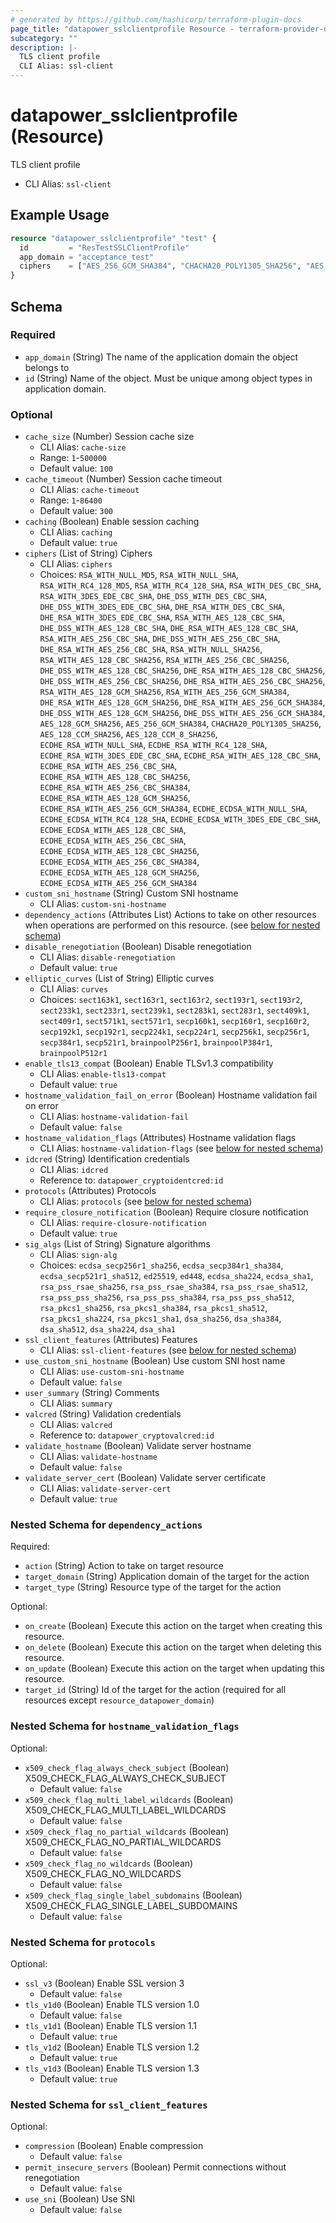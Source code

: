```yaml
---
# generated by https://github.com/hashicorp/terraform-plugin-docs
page_title: "datapower_sslclientprofile Resource - terraform-provider-datapower"
subcategory: ""
description: |-
  TLS client profile
  CLI Alias: ssl-client
---
```


# datapower_sslclientprofile (Resource)

TLS client profile
  - CLI Alias: `ssl-client`

## Example Usage

```terraform
resource "datapower_sslclientprofile" "test" {
  id         = "ResTestSSLClientProfile"
  app_domain = "acceptance_test"
  ciphers    = ["AES_256_GCM_SHA384", "CHACHA20_POLY1305_SHA256", "AES_128_GCM_SHA256", "ECDHE_ECDSA_WITH_AES_256_GCM_SHA384", "ECDHE_ECDSA_WITH_AES_256_CBC_SHA384", "ECDHE_ECDSA_WITH_AES_128_GCM_SHA256", "ECDHE_ECDSA_WITH_AES_128_CBC_SHA256", "ECDHE_ECDSA_WITH_AES_256_CBC_SHA", "ECDHE_ECDSA_WITH_AES_128_CBC_SHA", "ECDHE_RSA_WITH_AES_256_GCM_SHA384", "ECDHE_RSA_WITH_AES_256_CBC_SHA384", "ECDHE_RSA_WITH_AES_128_GCM_SHA256", "ECDHE_RSA_WITH_AES_128_CBC_SHA256", "ECDHE_RSA_WITH_AES_256_CBC_SHA", "ECDHE_RSA_WITH_AES_128_CBC_SHA", "DHE_RSA_WITH_AES_256_GCM_SHA384", "DHE_RSA_WITH_AES_256_CBC_SHA256", "DHE_RSA_WITH_AES_128_GCM_SHA256", "DHE_RSA_WITH_AES_128_CBC_SHA256", "DHE_RSA_WITH_AES_256_CBC_SHA", "DHE_RSA_WITH_AES_128_CBC_SHA", ]
}
```

<!-- schema generated by tfplugindocs -->
## Schema

### Required

- `app_domain` (String) The name of the application domain the object belongs to
- `id` (String) Name of the object. Must be unique among object types in application domain.

### Optional

- `cache_size` (Number) Session cache size
  - CLI Alias: `cache-size`
  - Range: `1`-`500000`
  - Default value: `100`
- `cache_timeout` (Number) Session cache timeout
  - CLI Alias: `cache-timeout`
  - Range: `1`-`86400`
  - Default value: `300`
- `caching` (Boolean) Enable session caching
  - CLI Alias: `caching`
  - Default value: `true`
- `ciphers` (List of String) Ciphers
  - CLI Alias: `ciphers`
  - Choices: `RSA_WITH_NULL_MD5`, `RSA_WITH_NULL_SHA`, `RSA_WITH_RC4_128_MD5`, `RSA_WITH_RC4_128_SHA`, `RSA_WITH_DES_CBC_SHA`, `RSA_WITH_3DES_EDE_CBC_SHA`, `DHE_DSS_WITH_DES_CBC_SHA`, `DHE_DSS_WITH_3DES_EDE_CBC_SHA`, `DHE_RSA_WITH_DES_CBC_SHA`, `DHE_RSA_WITH_3DES_EDE_CBC_SHA`, `RSA_WITH_AES_128_CBC_SHA`, `DHE_DSS_WITH_AES_128_CBC_SHA`, `DHE_RSA_WITH_AES_128_CBC_SHA`, `RSA_WITH_AES_256_CBC_SHA`, `DHE_DSS_WITH_AES_256_CBC_SHA`, `DHE_RSA_WITH_AES_256_CBC_SHA`, `RSA_WITH_NULL_SHA256`, `RSA_WITH_AES_128_CBC_SHA256`, `RSA_WITH_AES_256_CBC_SHA256`, `DHE_DSS_WITH_AES_128_CBC_SHA256`, `DHE_RSA_WITH_AES_128_CBC_SHA256`, `DHE_DSS_WITH_AES_256_CBC_SHA256`, `DHE_RSA_WITH_AES_256_CBC_SHA256`, `RSA_WITH_AES_128_GCM_SHA256`, `RSA_WITH_AES_256_GCM_SHA384`, `DHE_RSA_WITH_AES_128_GCM_SHA256`, `DHE_RSA_WITH_AES_256_GCM_SHA384`, `DHE_DSS_WITH_AES_128_GCM_SHA256`, `DHE_DSS_WITH_AES_256_GCM_SHA384`, `AES_128_GCM_SHA256`, `AES_256_GCM_SHA384`, `CHACHA20_POLY1305_SHA256`, `AES_128_CCM_SHA256`, `AES_128_CCM_8_SHA256`, `ECDHE_RSA_WITH_NULL_SHA`, `ECDHE_RSA_WITH_RC4_128_SHA`, `ECDHE_RSA_WITH_3DES_EDE_CBC_SHA`, `ECDHE_RSA_WITH_AES_128_CBC_SHA`, `ECDHE_RSA_WITH_AES_256_CBC_SHA`, `ECDHE_RSA_WITH_AES_128_CBC_SHA256`, `ECDHE_RSA_WITH_AES_256_CBC_SHA384`, `ECDHE_RSA_WITH_AES_128_GCM_SHA256`, `ECDHE_RSA_WITH_AES_256_GCM_SHA384`, `ECDHE_ECDSA_WITH_NULL_SHA`, `ECDHE_ECDSA_WITH_RC4_128_SHA`, `ECDHE_ECDSA_WITH_3DES_EDE_CBC_SHA`, `ECDHE_ECDSA_WITH_AES_128_CBC_SHA`, `ECDHE_ECDSA_WITH_AES_256_CBC_SHA`, `ECDHE_ECDSA_WITH_AES_128_CBC_SHA256`, `ECDHE_ECDSA_WITH_AES_256_CBC_SHA384`, `ECDHE_ECDSA_WITH_AES_128_GCM_SHA256`, `ECDHE_ECDSA_WITH_AES_256_GCM_SHA384`
- `custom_sni_hostname` (String) Custom SNI hostname
  - CLI Alias: `custom-sni-hostname`
- `dependency_actions` (Attributes List) Actions to take on other resources when operations are performed on this resource. (see [below for nested schema](#nestedatt--dependency_actions))
- `disable_renegotiation` (Boolean) Disable renegotiation
  - CLI Alias: `disable-renegotiation`
  - Default value: `true`
- `elliptic_curves` (List of String) Elliptic curves
  - CLI Alias: `curves`
  - Choices: `sect163k1`, `sect163r1`, `sect163r2`, `sect193r1`, `sect193r2`, `sect233k1`, `sect233r1`, `sect239k1`, `sect283k1`, `sect283r1`, `sect409k1`, `sect409r1`, `sect571k1`, `sect571r1`, `secp160k1`, `secp160r1`, `secp160r2`, `secp192k1`, `secp192r1`, `secp224k1`, `secp224r1`, `secp256k1`, `secp256r1`, `secp384r1`, `secp521r1`, `brainpoolP256r1`, `brainpoolP384r1`, `brainpoolP512r1`
- `enable_tls13_compat` (Boolean) Enable TLSv1.3 compatibility
  - CLI Alias: `enable-tls13-compat`
  - Default value: `true`
- `hostname_validation_fail_on_error` (Boolean) Hostname validation fail on error
  - CLI Alias: `hostname-validation-fail`
  - Default value: `false`
- `hostname_validation_flags` (Attributes) Hostname validation flags
  - CLI Alias: `hostname-validation-flags` (see [below for nested schema](#nestedatt--hostname_validation_flags))
- `idcred` (String) Identification credentials
  - CLI Alias: `idcred`
  - Reference to: `datapower_cryptoidentcred:id`
- `protocols` (Attributes) Protocols
  - CLI Alias: `protocols` (see [below for nested schema](#nestedatt--protocols))
- `require_closure_notification` (Boolean) Require closure notification
  - CLI Alias: `require-closure-notification`
  - Default value: `true`
- `sig_algs` (List of String) Signature algorithms
  - CLI Alias: `sign-alg`
  - Choices: `ecdsa_secp256r1_sha256`, `ecdsa_secp384r1_sha384`, `ecdsa_secp521r1_sha512`, `ed25519`, `ed448`, `ecdsa_sha224`, `ecdsa_sha1`, `rsa_pss_rsae_sha256`, `rsa_pss_rsae_sha384`, `rsa_pss_rsae_sha512`, `rsa_pss_pss_sha256`, `rsa_pss_pss_sha384`, `rsa_pss_pss_sha512`, `rsa_pkcs1_sha256`, `rsa_pkcs1_sha384`, `rsa_pkcs1_sha512`, `rsa_pkcs1_sha224`, `rsa_pkcs1_sha1`, `dsa_sha256`, `dsa_sha384`, `dsa_sha512`, `dsa_sha224`, `dsa_sha1`
- `ssl_client_features` (Attributes) Features
  - CLI Alias: `ssl-client-features` (see [below for nested schema](#nestedatt--ssl_client_features))
- `use_custom_sni_hostname` (Boolean) Use custom SNI host name
  - CLI Alias: `use-custom-sni-hostname`
  - Default value: `false`
- `user_summary` (String) Comments
  - CLI Alias: `summary`
- `valcred` (String) Validation credentials
  - CLI Alias: `valcred`
  - Reference to: `datapower_cryptovalcred:id`
- `validate_hostname` (Boolean) Validate server hostname
  - CLI Alias: `validate-hostname`
  - Default value: `false`
- `validate_server_cert` (Boolean) Validate server certificate
  - CLI Alias: `validate-server-cert`
  - Default value: `true`

<a id="nestedatt--dependency_actions"></a>
### Nested Schema for `dependency_actions`

Required:

- `action` (String) Action to take on target resource
- `target_domain` (String) Application domain of the target for the action
- `target_type` (String) Resource type of the target for the action

Optional:

- `on_create` (Boolean) Execute this action on the target when creating this resource.
- `on_delete` (Boolean) Execute this action on the target when deleting this resource.
- `on_update` (Boolean) Execute this action on the target when updating this resource.
- `target_id` (String) Id of the target for the action (required for all resources except `resource_datapower_domain`)


<a id="nestedatt--hostname_validation_flags"></a>
### Nested Schema for `hostname_validation_flags`

Optional:

- `x509_check_flag_always_check_subject` (Boolean) X509_CHECK_FLAG_ALWAYS_CHECK_SUBJECT
  - Default value: `false`
- `x509_check_flag_multi_label_wildcards` (Boolean) X509_CHECK_FLAG_MULTI_LABEL_WILDCARDS
  - Default value: `false`
- `x509_check_flag_no_partial_wildcards` (Boolean) X509_CHECK_FLAG_NO_PARTIAL_WILDCARDS
  - Default value: `false`
- `x509_check_flag_no_wildcards` (Boolean) X509_CHECK_FLAG_NO_WILDCARDS
  - Default value: `false`
- `x509_check_flag_single_label_subdomains` (Boolean) X509_CHECK_FLAG_SINGLE_LABEL_SUBDOMAINS
  - Default value: `false`


<a id="nestedatt--protocols"></a>
### Nested Schema for `protocols`

Optional:

- `ssl_v3` (Boolean) Enable SSL version 3
  - Default value: `false`
- `tls_v1d0` (Boolean) Enable TLS version 1.0
  - Default value: `false`
- `tls_v1d1` (Boolean) Enable TLS version 1.1
  - Default value: `true`
- `tls_v1d2` (Boolean) Enable TLS version 1.2
  - Default value: `true`
- `tls_v1d3` (Boolean) Enable TLS version 1.3
  - Default value: `true`


<a id="nestedatt--ssl_client_features"></a>
### Nested Schema for `ssl_client_features`

Optional:

- `compression` (Boolean) Enable compression
  - Default value: `false`
- `permit_insecure_servers` (Boolean) Permit connections without renegotiation
  - Default value: `false`
- `use_sni` (Boolean) Use SNI
  - Default value: `false`
